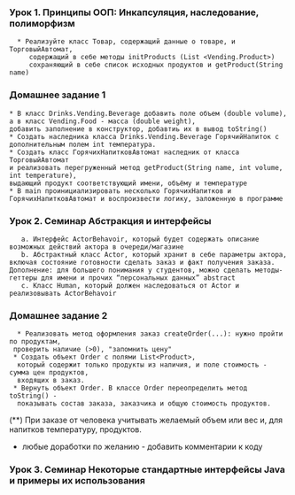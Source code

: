 
### Урок 1. Принципы ООП: Инкапсуляция, наследование, полиморфизм
      * Реализуйте класс Товар, содержащий данные о товаре, и ТорговыйАвтомат, 
         содержащий в себе методы initProducts (List <Vending.Product>) 
         сохраняющий в себе список исходных продуктов и getProduct(String name)

### Домашнее задание 1
    * В класс Drinks.Vending.Beverage добавить поле объем (double volume), а в класс Vending.Food - масса (double weight), 
    добавить заполнение в конструктор, добавтиь их в вывод toString()
    * Создать наследника класса Drinks.Vending.Beverage ГорячийНапиток с дополнительным полем int температура.
    * Создать класс ГорячихНапитковАвтомат наследник от класса ТорговыйАвтомат 
    и реализовать перегруженный метод getProduct(String name, int volume, int temperature), 
    выдающий продукт соответствующий имени, объёму и температуре
    * В main проинициализировать несколько ГорячихНапитков и ГорячихНапитковАвтомат и воспроизвести логику, заложенную в программе
### Урок 2. Семинар Абстракция и интерфейсы
       a. Интерфейс ActorBehavoir, который будет содержать описание возможных действий актора в очереди/магазине
       b. Абстрактный класс Actor, который хранит в себе параметры актора, включая состояние готовности сделать заказ и факт получения заказа. Дополнение: для большего понимания у студентов, можно сделать методы-геттеры для имени и прочих “персональных данных” abstract
       c. Класс Human, который должен наследоваться от Actor и реализовывать ActorBehavoir
### Домашнее задание 2
      * Реализовать метод оформления заказ createOrder(...): нужно пройти по продуктам, 
     проверить наличие (>0), "запомнить цену"
     * Создать объект Order с полями List<Product>, 
      который содержит только продукты из наличия, и поле стоимость - сумма цен продуктов,
      входящих в заказ.
     * Вернуть объект Order. В классе Order переопределить метод toString() - 
      показывать состав заказа, заказчика и общую стоимость продуктов.

(**) При заказе от человека учитывать желаемый объем или вес и, для напитков температуру, продуктов.
+ любые доработки по желанию - добавить комментарии к коду

### Урок 3. Семинар Некоторые стандартные интерфейсы Java и примеры их использования

